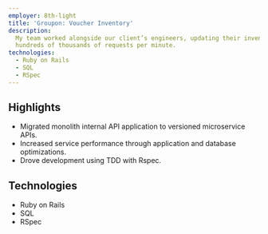 ```yaml
---
employer: 8th-light
title: 'Groupon: Voucher Inventory'
description:
  My team worked alongside our client’s engineers, updating their inventory system to support
  hundreds of thousands of requests per minute.
technologies:
  - Ruby on Rails
  - SQL
  - RSpec
---
```


## Highlights

- Migrated monolith internal API application to versioned microservice APIs.
- Increased service performance through application and database optimizations.
- Drove development using TDD with Rspec.

## Technologies

- Ruby on Rails
- SQL
- RSpec

